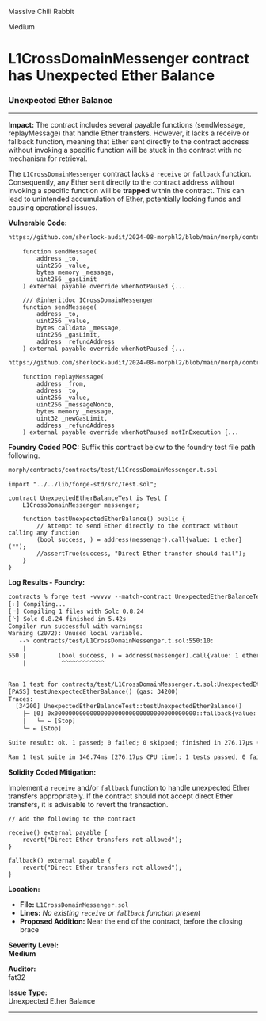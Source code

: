Massive Chili Rabbit

Medium

# L1CrossDomainMessenger contract has Unexpected Ether Balance

### **Unexpected Ether Balance**

---

**Impact:** 
The contract includes several payable functions (sendMessage, replayMessage) that handle Ether transfers. However, it lacks a receive or fallback function, meaning that Ether sent directly to the contract address without invoking a specific function will be stuck in the contract with no mechanism for retrieval.
 
The `L1CrossDomainMessenger` contract lacks a `receive` or `fallback` function. Consequently, any Ether sent directly to the contract address without invoking a specific function will be **trapped** within the contract. This can lead to unintended accumulation of Ether, potentially locking funds and causing operational issues.

**Vulnerable Code:**
```txt
https://github.com/sherlock-audit/2024-08-morphl2/blob/main/morph/contracts/contracts/l1/L1CrossDomainMessenger.sol#L102-L120
```
```sol
    function sendMessage(
        address _to,
        uint256 _value,
        bytes memory _message,
        uint256 _gasLimit
    ) external payable override whenNotPaused {...

    /// @inheritdoc ICrossDomainMessenger
    function sendMessage(
        address _to,
        uint256 _value,
        bytes calldata _message,
        uint256 _gasLimit,
        address _refundAddress
    ) external payable override whenNotPaused {...
```
```txt
https://github.com/sherlock-audit/2024-08-morphl2/blob/main/morph/contracts/contracts/l1/L1CrossDomainMessenger.sol#L175-L238
```
```sol
    function replayMessage(
        address _from,
        address _to,
        uint256 _value,
        uint256 _messageNonce,
        bytes memory _message,
        uint32 _newGasLimit,
        address _refundAddress
    ) external payable override whenNotPaused notInExecution {...
```

**Foundry Coded POC:**
Suffix this contract below to the foundry test file path following.
```txt
morph/contracts/contracts/test/L1CrossDomainMessenger.t.sol
```
```solidity
import "../../lib/forge-std/src/Test.sol";

contract UnexpectedEtherBalanceTest is Test {
    L1CrossDomainMessenger messenger;

    function testUnexpectedEtherBalance() public {
        // Attempt to send Ether directly to the contract without calling any function
        (bool success, ) = address(messenger).call{value: 1 ether}("");
        //assertTrue(success, "Direct Ether transfer should fail");
    }
}
```

**Log Results - Foundry:**
```txt
contracts % forge test -vvvvv --match-contract UnexpectedEtherBalanceTest
[⠆] Compiling...
[⠒] Compiling 1 files with Solc 0.8.24
[⠑] Solc 0.8.24 finished in 5.42s
Compiler run successful with warnings:
Warning (2072): Unused local variable.
   --> contracts/test/L1CrossDomainMessenger.t.sol:550:10:
    |
550 |         (bool success, ) = address(messenger).call{value: 1 ether}("");
    |          ^^^^^^^^^^^^


Ran 1 test for contracts/test/L1CrossDomainMessenger.t.sol:UnexpectedEtherBalanceTest
[PASS] testUnexpectedEtherBalance() (gas: 34200)
Traces:
  [34200] UnexpectedEtherBalanceTest::testUnexpectedEtherBalance()
    ├─ [0] 0x0000000000000000000000000000000000000000::fallback{value: 1000000000000000000}()
    │   └─ ← [Stop] 
    └─ ← [Stop] 

Suite result: ok. 1 passed; 0 failed; 0 skipped; finished in 276.17µs (63.58µs CPU time)

Ran 1 test suite in 146.74ms (276.17µs CPU time): 1 tests passed, 0 failed, 0 skipped (1 total tests)
```

**Solidity Coded Mitigation:**

Implement a `receive` and/or `fallback` function to handle unexpected Ether transfers appropriately. If the contract should not accept direct Ether transfers, it is advisable to revert the transaction.

```solidity
// Add the following to the contract

receive() external payable {
    revert("Direct Ether transfers not allowed");
}

fallback() external payable {
    revert("Direct Ether transfers not allowed");
}
```

**Location:**  
- **File:** `L1CrossDomainMessenger.sol`  
- **Lines:** *No existing `receive` or `fallback` function present*  
- **Proposed Addition:** Near the end of the contract, before the closing brace


**Severity Level:**  
**Medium**

**Auditor:**  
fat32

**Issue Type:**  
Unexpected Ether Balance

---